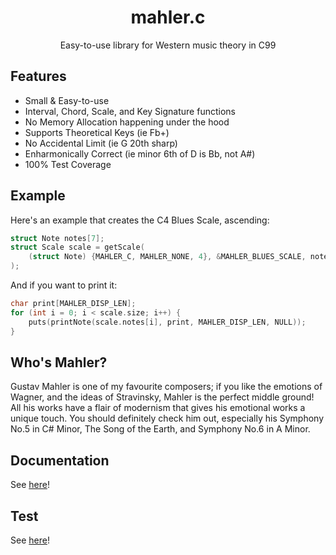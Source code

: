 <h1 align="center">mahler.c</h1>

<p align="center">Easy-to-use library for Western music theory in C99</p>

## Features

* Small & Easy-to-use
* Interval, Chord, Scale, and Key Signature functions
* No Memory Allocation happening under the hood
* Supports Theoretical Keys (ie Fb+)
* No Accidental Limit (ie G 20th sharp)
* Enharmonically Correct (ie minor 6th of D is Bb, not A#)
* 100% Test Coverage

## Example

Here's an example that creates the C4 Blues Scale, ascending:

```C
struct Note notes[7];
struct Scale scale = getScale(
    (struct Note) {MAHLER_C, MAHLER_NONE, 4}, &MAHLER_BLUES_SCALE, notes, MAHLER_ASCEND, NULL
);
```

And if you want to print it:

```C
char print[MAHLER_DISP_LEN];
for (int i = 0; i < scale.size; i++) {
    puts(printNote(scale.notes[i], print, MAHLER_DISP_LEN, NULL));
}
```

## Who's Mahler?

Gustav Mahler is one of my favourite composers; if you like the emotions of Wagner, and the ideas of Stravinsky, Mahler is the perfect middle ground! All his works have a flair of modernism that gives his emotional works a unique touch. You should definitely check him out, especially his Symphony No.5 in C# Minor, The Song of the Earth, and Symphony No.6 in A Minor.

## Documentation

See [here](doc/README.md)!

## Test

See [here](test)!
